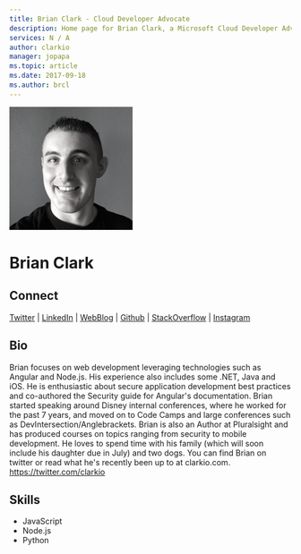 ```yaml
---
title: Brian Clark - Cloud Developer Advocate
description: Home page for Brian Clark, a Microsoft Cloud Developer Advocate
services: N / A
author: clarkio
manager: jopapa
ms.topic: article
ms.date: 2017-09-18
ms.author: brcl
---
```


![Image of Brian Clark](media/profiles/brian-clark.png)

# Brian Clark


## Connect
[Twitter](https://twitter.com/_clarkio) | [LinkedIn](https://linkedin.com/in/brianclarkdev) | [WebBlog](https://www.clarkio.com/feed.xml) | [Github](https://github.com/clarkio) | [StackOverflow](https://stackoverflow.com/users/3381712/brian-clark) | [Instagram](https://www.instagram.com/_clarkio)

## Bio

Brian focuses on web development leveraging technologies such as Angular and Node.js. His experience also includes some .NET, Java and iOS. He is enthusiastic about secure application development best practices and co-authored the Security guide for Angular's documentation. Brian started speaking around Disney internal conferences, where he worked for the past 7 years, and moved on to Code Camps and large conferences such as DevIntersection/Anglebrackets. Brian is also an Author at Pluralsight and has produced courses on topics ranging from security to mobile development. He loves to spend time with his family (which will soon include his daughter due in July) and two dogs. You can find Brian on twitter or read what he's recently been up to at clarkio.com. 
https://twitter.com/clarkio

## Skills

* JavaScript
* Node.js
* Python


